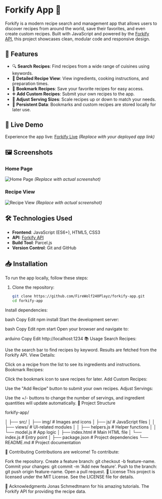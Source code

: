 # Forkify App 🍴

Forkify is a modern recipe search and management app that allows users to discover recipes from around the world, save their favorites, and even create custom recipes. Built with JavaScript and powered by the [Forkify API](https://forkify-api.herokuapp.com/), this project showcases clean, modular code and responsive design.

## 🌟 Features

- 🔍 **Search Recipes**: Find recipes from a wide range of cuisines using keywords.
- 📖 **Detailed Recipe View**: View ingredients, cooking instructions, and preparation times.
- 📌 **Bookmark Recipes**: Save your favorite recipes for easy access.
- ➕ **Add Custom Recipes**: Submit your own recipes to the app.
- 🍳 **Adjust Serving Sizes**: Scale recipes up or down to match your needs.
- 💾 **Persistent Data**: Bookmarks and custom recipes are stored locally for later use.

## 🚀 Live Demo

Experience the app live: [Forkify Live](https://forkify-example-url.com) *(Replace with your deployed app link)*

## 🖼️ Screenshots

### Home Page
![Home Page](https://via.placeholder.com/800x400) *(Replace with actual screenshot)*

### Recipe View
![Recipe View](https://via.placeholder.com/800x400) *(Replace with actual screenshot)*

## 🛠️ Technologies Used

- **Frontend**: JavaScript (ES6+), HTML5, CSS3
- **API**: [Forkify API](https://forkify-api.herokuapp.com/)
- **Build Tool**: Parcel.js
- **Version Control**: Git and GitHub

## 📥 Installation

To run the app locally, follow these steps:

1. Clone the repository:
   ```bash
   git clone https://github.com/FireWolf240Playz/forkify-app.git
   cd forkify-app

Install dependencies:

bash
Copy
Edit
npm install
Start the development server:

bash
Copy
Edit
npm start
Open your browser and navigate to:

arduino
Copy
Edit
http://localhost:1234
📚 Usage
Search Recipes:

Use the search bar to find recipes by keyword.
Results are fetched from the Forkify API.
View Details:

Click on a recipe from the list to see its ingredients and instructions.
Bookmark Recipes:

Click the bookmark icon to save recipes for later.
Add Custom Recipes:

Use the "Add Recipe" button to submit your own recipes.
Adjust Servings:

Use the +/- buttons to change the number of servings, and ingredient quantities will update automatically.
📂 Project Structure

forkify-app/

│
├── src/
│   ├── img/                  # Images and icons
│   ├── js/                   # JavaScript files
│   │   ├── views/            # UI-related modules
│   │   ├── helpers.js        # Helper functions
│   │   └── model.js          # App logic
│   ├── index.html            # Main HTML file
│   └── index.js              # Entry point
│
├── package.json              # Project dependencies
└── README.md                 # Project documentation


🤝 Contributing
Contributions are welcome! To contribute:

Fork the repository.
Create a feature branch: git checkout -b feature-name.
Commit your changes: git commit -m 'Add new feature'.
Push to the branch: git push origin feature-name.
Open a pull request.
📜 License
This project is licensed under the MIT License. See the LICENSE file for details.

🙏 Acknowledgments
Jonas Schmedtmann for his amazing tutorials.
The Forkify API for providing the recipe data.
